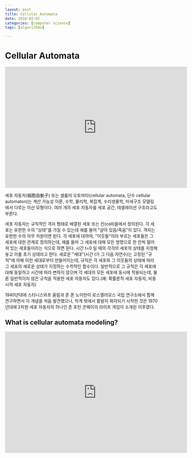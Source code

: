 ```yaml
---
layout: post
title: Cellular Automata
date: 2018-02-07
categories: [computer science]
tags: [algorithms]

---
```



# Cellular Automata



<iframe width="600" height="400" src="https://www.youtube.com/embed/eUcviWn9ACc" frameborder="0" allow="autoplay; encrypted-media" allowfullscreen></iframe>


세포 자동자(細胞自動子) 또는 셀룰러 오토마타(cellular automata, 단수 cellular automaton)는 계산 가능성 이론, 수학, 물리학, 복잡계, 수리생물학, 미세구조 모델링에서 다루는 이산 모형이다. 여러 개의 세포 자동자를 세포 공간, 테셀레이션 구조라고도 부른다.

세포 자동자는 규칙적인 격자 형태로 배열된 세포 또는 칸(cell)들에서 정의된다. 각 세포는 유한한 수의 "상태"를 가질 수 있는데 예를 들어 "살아 있음/죽음"이 있다. 격자는 유한한 수의 아무 차원이면 된다. 각 세포에 대하여, "이웃들"이라 부르는 세포들은 그 세포에 대한 관계로 정의하는데, 예를 들어 그 세포에 대해 모든 방향으로 한 칸씩 떨어져 있는 세포들이라는 식으로 하면 된다. 시간 t=0 일 때의 각각의 세포의 상태를 지정해놓고 이를 초기 상태라고 한다. 새로운 "세대"(시간 t가 그 다음 자연수)는 고정된 "규칙"에 의해 이전 세대로부터 만들어지는데, 규칙은 각 세포와 그 이웃들의 상태에 따라 그 세포의 새로운 상태가 지정하는 수학적인 함수이다. 일반적으로 그 규칙은 각 세포에 대해 동일하고 시간에 따라 변하지 않으며 각 세대의 모든 세포에 동시에 적용되는데, 물론 일반적이지 않은 규칙을 적용한 세포 자동자도 있다.(예: 확률론적 세포 자동자, 비동시적 세포 자동자)

1940년대에 스타니스와프 울람과 존 폰 노이만이 로스앨러모스 국립 연구소에서 함께 연구하면서 이 개념을 처음 발견했으나, 학계 밖에서 활발히 화자되기 시작한 것은 1970년대에 2차원 세포 자동자의 하나인 존 호턴 콘웨이의 라이프 게임이 소개된 이후였다.

## What is cellular automata modeling?

<iframe width="600" height="400" src="https://www.youtube.com/embed/EyrwOf239M4" frameborder="0" allow="autoplay; encrypted-media" allowfullscreen></iframe>